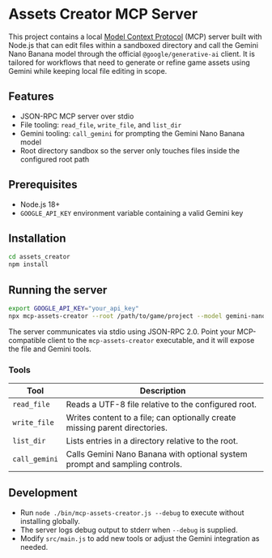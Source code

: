 # Assets Creator MCP Server

This project contains a local [Model Context Protocol](https://github.com/modelcontextprotocol) (MCP) server built with Node.js that can edit files within a sandboxed directory and call the Gemini Nano Banana model through the official `@google/generative-ai` client. It is tailored for workflows that need to generate or refine game assets using Gemini while keeping local file editing in scope.

## Features

- JSON-RPC MCP server over stdio
- File tooling: `read_file`, `write_file`, and `list_dir`
- Gemini tooling: `call_gemini` for prompting the Gemini Nano Banana model
- Root directory sandbox so the server only touches files inside the configured root path

## Prerequisites

- Node.js 18+
- `GOOGLE_API_KEY` environment variable containing a valid Gemini key

## Installation

```bash
cd assets_creator
npm install
```

## Running the server

```bash
export GOOGLE_API_KEY="your_api_key"
npx mcp-assets-creator --root /path/to/game/project --model gemini-nano-banana --debug
```

The server communicates via stdio using JSON-RPC 2.0. Point your MCP-compatible client to the `mcp-assets-creator` executable, and it will expose the file and Gemini tools.

### Tools

| Tool          | Description                                                                 |
|---------------|-----------------------------------------------------------------------------|
| `read_file`   | Reads a UTF-8 file relative to the configured root.                         |
| `write_file`  | Writes content to a file; can optionally create missing parent directories. |
| `list_dir`    | Lists entries in a directory relative to the root.                          |
| `call_gemini` | Calls Gemini Nano Banana with optional system prompt and sampling controls. |

## Development

- Run `node ./bin/mcp-assets-creator.js --debug` to execute without installing globally.
- The server logs debug output to stderr when `--debug` is supplied.
- Modify `src/main.js` to add new tools or adjust the Gemini integration as needed.

